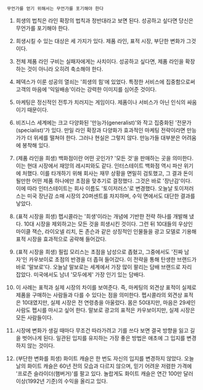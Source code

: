 `무언가를 얻기 위해서는 무언가를 포기해야 한다`

1. 희생의 법칙은 라인 확장의 법칙과 정반대라고 보면 된다. 성공하고 싶다면 당신은 무언가를 포기해야 한다.

2. 희생시킬 수 있는 대상은 세 가지가 있다. 제품 라인, 표적 시장, 부단한 변화가 그것이다.

3. 전체 제품 라인 구비는 실패자에게는 사치이다. 성공하고 싶다면, 제품 라인을 확장하는 것이 아니라 오히려 축소해야 한다.

4. 페덱스가 이룬 성공의 열쇠는 '희생의 힘'에 있었다. 특정한 서비스에 집중함으로써 고객의 마음에 '익일배송'이라는 강력한 이미지를 심어준 것이다.

5. 마케팅은 정신적인 전투가 치러지는 게임이다. 제품이나 서비스가 아닌 인식의 싸움이기 때문이다.

6. 비즈니스 세계에는 크고 다양화된 '만능가(generalist)'와 작고 집중화된 '전문가(specialist)'가 있다. 만일 라인 확장과 다양화가 효과적인 마케팅 전략이라면 만능가가 더 위세를 떨쳐야 한다. 그러나 현실은 그렇지 않다. 만능가들 대부분은 어려움에 봉착해 있다.

7. (제품 라인을 희생) 백화점이란 어떤 곳인가? '모든 것'을 판매하는 곳을 의미한다. 이는 현대 시장에서 재앙의 레시피와도 같다. 인터스테이트 백화점 역시 파산 위기에 처했다. 이를 타개하기 위해 회사는 재무 상황을 면밀히 검토했고, 그 결과 돈이 될만한 어떤 제품 하나에만 초점을 맞추기로 결정했다. 그것은 바로 '장난감'이다. 이에 따라 인터스테이트는 회사 이름도 '토이저러스'로 변경했다. 오늘날 토이저러스는 미국 장난감 소매 시장의 20퍼센트를 차지하며, 수익 면에서도 대단한 결과를 낳았다.

8. (표적 시장을 희생) 펩시콜라는 '희생'이라는 개념에 기반한 전략 하나를 개발해 냈다. 10대 시장을 제외하고는 모든 것을 희생시킨 것이다. 그런 뒤 10대들의 우상인 마이클 잭슨, 라이오넬 리치, 돈 존슨과 같은 상징적인 인물들을 광고 모델로 기용해 표적 시장을 효과적으로 공략해 들어갔다.

9. (표적 시장을 희생) 필립 모리스는 초점을 남성으로 좁혔고, 그중에서도 '진짜 남자'인 카우보이로 초점의 반경을 더 좁혀 들어갔다. 이 전략을 통해 탄생한 브랜드가 바로 '말보로'다. 오늘날 말보로는 세계에서 가장 많이 팔리는 담배 브랜드로 자리 잡았다. 미국에서도 남녀 '모두에게' 가장 인기 있는 담배다.

10. 이 사례는 표적과 실제 시장의 차이를 보여준다. 즉, 마케팅의 외견상 표적이 실제로 제품을 구매하는 사람들과 다를 수 있다는 점을 의미한다. 펩시콜라의 외견상 표적은 10대였지만, 실제 시장은 전 연령층을 아울렀다. 몸은 50대지만, 마음은 29세인 사람도 펩시를 마시고 싶어 한다. 말보로 광고의 표적은 카우보이지만, 실제 시장은 모든 사람들이다.

11. 시장에 변화가 생길 때마다 무조건 따라가려고 기를 쓰다 보면 결국 방향을 잃고 길을 벗어나게 된다. 일관된 입지를 유지하는 가장 좋은 방법은 애초에 그 입지를 변경하지 않는 것이다.

12. (부단한 변화를 희생) 화이트 캐슬은 한 번도 자신의 입지를 변경하지 않았다. 오늘날의 화이트 캐슬은 60년 전의 모습과 다르지 않으며, 믿기 어려운 저렴한 가격에 '프로즌 슬라이더(햄버거)'를 팔고 있다. 놀랍게도 화이트 캐슬은 연간 100만 달러 이상(1992년 기준)의 수익을 올리고 있다.
